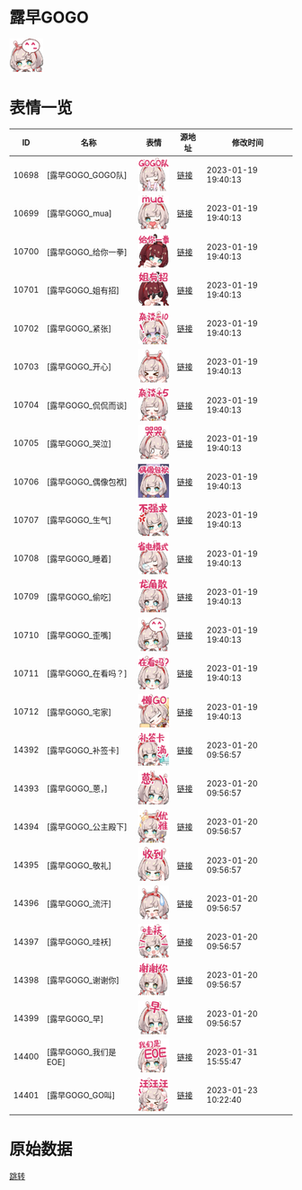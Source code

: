 # 露早GOGO

<img src="./cover.png" height="60" alt="cover" />

# 表情一览

|ID|名称|表情|源地址|修改时间|
|----|----|----|----|----|
|10698|[露早GOGO_GOGO队]|<img src="./pic/010698_%5B露早GOGO_GOGO队%5D.png" height="60" alt="GOGO队"/>|[链接](https://i0.hdslb.com/bfs/emote/96430f218bc99dd105c49461f8d140e04f29424d.png)|2023-01-19 19:40:13|
|10699|[露早GOGO_mua]|<img src="./pic/010699_%5B露早GOGO_mua%5D.png" height="60" alt="mua"/>|[链接](https://i0.hdslb.com/bfs/emote/7e0b9c381ab38fe0cf2a0c9fbf7619a6ee9a68e6.png)|2023-01-19 19:40:13|
|10700|[露早GOGO_给你一拳]|<img src="./pic/010700_%5B露早GOGO_给你一拳%5D.png" height="60" alt="给你一拳"/>|[链接](https://i0.hdslb.com/bfs/emote/6ddae456fe4ac40e1fb2be4ada95505af65beff7.png)|2023-01-19 19:40:13|
|10701|[露早GOGO_姐有招]|<img src="./pic/010701_%5B露早GOGO_姐有招%5D.png" height="60" alt="姐有招"/>|[链接](https://i0.hdslb.com/bfs/emote/24344bc634988870745151f1c3acd53f08629548.png)|2023-01-19 19:40:13|
|10702|[露早GOGO_紧张]|<img src="./pic/010702_%5B露早GOGO_紧张%5D.png" height="60" alt="紧张"/>|[链接](https://i0.hdslb.com/bfs/emote/04a2ebdd5a2c14fa3b52380394a0bc820c4be575.png)|2023-01-19 19:40:13|
|10703|[露早GOGO_开心]|<img src="./pic/010703_%5B露早GOGO_开心%5D.png" height="60" alt="开心"/>|[链接](https://i0.hdslb.com/bfs/emote/30542a2ee2dd0da90a831648031de0f32379fc03.png)|2023-01-19 19:40:13|
|10704|[露早GOGO_侃侃而谈]|<img src="./pic/010704_%5B露早GOGO_侃侃而谈%5D.png" height="60" alt="侃侃而谈"/>|[链接](https://i0.hdslb.com/bfs/emote/b2a3447f0da833f0fcc24ccb2b9dc6bd62b6a98e.png)|2023-01-19 19:40:13|
|10705|[露早GOGO_哭泣]|<img src="./pic/010705_%5B露早GOGO_哭泣%5D.png" height="60" alt="哭泣"/>|[链接](https://i0.hdslb.com/bfs/emote/b84c7958c5a21e588f515e127a9034b0bc032961.png)|2023-01-19 19:40:13|
|10706|[露早GOGO_偶像包袱]|<img src="./pic/010706_%5B露早GOGO_偶像包袱%5D.png" height="60" alt="偶像包袱"/>|[链接](https://i0.hdslb.com/bfs/emote/d0021c887c542bc17a0fd745effbe663e00c5bf4.png)|2023-01-19 19:40:13|
|10707|[露早GOGO_生气]|<img src="./pic/010707_%5B露早GOGO_生气%5D.png" height="60" alt="生气"/>|[链接](https://i0.hdslb.com/bfs/emote/774094fc3874fa6ae12dcfc5d3ab20550a73c52f.png)|2023-01-19 19:40:13|
|10708|[露早GOGO_睡着]|<img src="./pic/010708_%5B露早GOGO_睡着%5D.png" height="60" alt="睡着"/>|[链接](https://i0.hdslb.com/bfs/emote/234e86df70697fbc3f7d78f2b61aa78d4a012d22.png)|2023-01-19 19:40:13|
|10709|[露早GOGO_偷吃]|<img src="./pic/010709_%5B露早GOGO_偷吃%5D.png" height="60" alt="偷吃"/>|[链接](https://i0.hdslb.com/bfs/emote/ba48b8962c62e4d30dc5bc81c2f51697db7404f8.png)|2023-01-19 19:40:13|
|10710|[露早GOGO_歪嘴]|<img src="./pic/010710_%5B露早GOGO_歪嘴%5D.png" height="60" alt="歪嘴"/>|[链接](https://i0.hdslb.com/bfs/emote/f5c436c823fcbb8672658ff8b63c4ac8c5dc96c4.png)|2023-01-19 19:40:13|
|10711|[露早GOGO_在看吗？]|<img src="./pic/010711_%5B露早GOGO_在看吗？%5D.png" height="60" alt="在看吗？"/>|[链接](https://i0.hdslb.com/bfs/emote/3625984f113e6485acfcb761c8411a9636bd6247.png)|2023-01-19 19:40:13|
|10712|[露早GOGO_宅家]|<img src="./pic/010712_%5B露早GOGO_宅家%5D.png" height="60" alt="宅家"/>|[链接](https://i0.hdslb.com/bfs/emote/55194386e9e85b490aaad582d20c5568eda021db.png)|2023-01-19 19:40:13|
|14392|[露早GOGO_补签卡]|<img src="./pic/014392_%5B露早GOGO_补签卡%5D.png" height="60" alt="补签卡"/>|[链接](https://i0.hdslb.com/bfs/emote/7de2f2ab40f4ea71856642dbc147f11e484cbe21.png)|2023-01-20 09:56:57|
|14393|[露早GOGO_蒽，]|<img src="./pic/014393_%5B露早GOGO_蒽，%5D.png" height="60" alt="蒽，"/>|[链接](https://i0.hdslb.com/bfs/emote/7ecd83d20fe81aa07113f46295640e9f959909e0.png)|2023-01-20 09:56:57|
|14394|[露早GOGO_公主殿下]|<img src="./pic/014394_%5B露早GOGO_公主殿下%5D.png" height="60" alt="公主殿下"/>|[链接](https://i0.hdslb.com/bfs/emote/1f0c3bbe1ec806153bcf0c2099248e12bc17ee9d.png)|2023-01-20 09:56:57|
|14395|[露早GOGO_敬礼]|<img src="./pic/014395_%5B露早GOGO_敬礼%5D.png" height="60" alt="敬礼"/>|[链接](https://i0.hdslb.com/bfs/emote/a29c5bbeeb7e49284647745310769e637cf3f135.png)|2023-01-20 09:56:57|
|14396|[露早GOGO_流汗]|<img src="./pic/014396_%5B露早GOGO_流汗%5D.png" height="60" alt="流汗"/>|[链接](https://i0.hdslb.com/bfs/emote/7f726e9d8e4eeaca26f6a1d2c16844145a63e533.png)|2023-01-20 09:56:57|
|14397|[露早GOGO_哇袄]|<img src="./pic/014397_%5B露早GOGO_哇袄%5D.png" height="60" alt="哇袄"/>|[链接](https://i0.hdslb.com/bfs/emote/8eeeaf69e67bdb3d4ff67312ce729ce0597fa69a.png)|2023-01-20 09:56:57|
|14398|[露早GOGO_谢谢你]|<img src="./pic/014398_%5B露早GOGO_谢谢你%5D.png" height="60" alt="谢谢你"/>|[链接](https://i0.hdslb.com/bfs/emote/49a2b4c0c7ff838bec50addc08ebfc2d31a7e635.png)|2023-01-20 09:56:57|
|14399|[露早GOGO_早]|<img src="./pic/014399_%5B露早GOGO_早%5D.png" height="60" alt="早"/>|[链接](https://i0.hdslb.com/bfs/emote/61779147fdf8a0d0731d55d76bcfa3a5072f7877.png)|2023-01-20 09:56:57|
|14400|[露早GOGO_我们是EOE]|<img src="./pic/014400_%5B露早GOGO_我们是EOE%5D.png" height="60" alt="我们是EOE"/>|[链接](https://i0.hdslb.com/bfs/emote/a435586a43b72f0509db7a3e9aee75d664304e3b.png)|2023-01-31 15:55:47|
|14401|[露早GOGO_GO叫]|<img src="./pic/014401_%5B露早GOGO_GO叫%5D.png" height="60" alt="GO叫"/>|[链接](https://i0.hdslb.com/bfs/emote/95a9ab8812814f1bb16d38460a5ec67f922884ec.png)|2023-01-23 10:22:40|

# 原始数据

[跳转](./raw.json)

